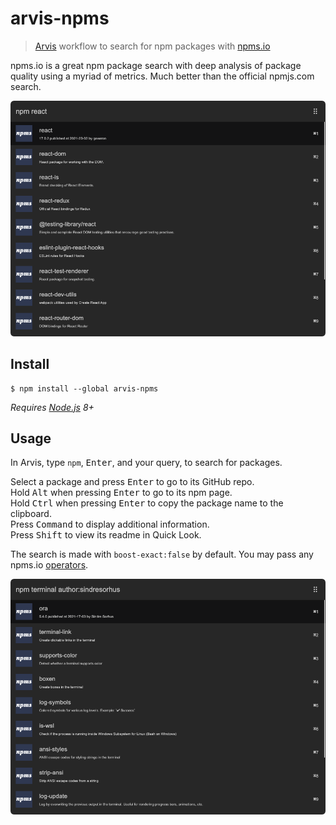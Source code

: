 # arvis-npms

> [Arvis](https://github.com/jopemachine/arvis) workflow to search for npm packages with [npms.io](https://npms.io)

npms.io is a great npm package search with deep analysis of package quality using a myriad of metrics. Much better than the official npmjs.com search.

<img src="media/screenshot.png" width="694">

## Install

```
$ npm install --global arvis-npms
```

*Requires [Node.js](https://nodejs.org) 8+*

## Usage

In Arvis, type `npm`, <kbd>Enter</kbd>, and your query, to search for packages.

Select a package and press <kbd>Enter</kbd> to go to its GitHub repo.<br>
Hold <kbd>Alt</kbd> when pressing <kbd>Enter</kbd> to go to its npm page.<br>
Hold <kbd>Ctrl</kbd> when pressing <kbd>Enter</kbd> to copy the package name to the clipboard.<br>
Press <kbd>Command</kbd> to display additional information.<br>
Press <kbd>Shift</kbd> to view its readme in Quick Look.

The search is made with `boost-exact:false` by default. You may pass any npms.io [operators](https://api-docs.npms.io/#api-search-query).

<img src="media/screenshot2.png" width="694">

